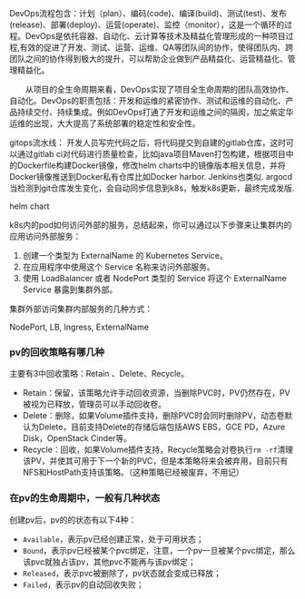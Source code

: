 DevOps流程包含：计划（plan）、编码(code)、编译(build)、测试(test)、发布(release)、部署(deploy)、运营(operate)、监控（monitor），这是一个循环的过程。DevOps是依托容器、自动化、云计算等技术及精益化管理形成的一种项目过程,有效的促进了开发、测试、运营、运维、QA等团队间的协作，使得团队内、跨团队之间的协作得到极大的提升，可以帮助企业做到产品精益化、运营精益化、管理精益化。

　　从项目的全生命周期来看，DevOps实现了项目全生命周期的团队高效协作、自动化。DevOps的职责包括：开发和运维的紧密协作、测试和运维的自动化、产品持续交付、持续集成。例如DevOps打通了开发和运维之间的隔阂，加之紫定华运维的出现，大大提高了系统部署的稳定性和安全性。



gitops流水线：
开发人员写完代码之后，将代码提交到自建的gitlab仓库，这时可以通过gitlab ci对代码进行质量检查，比如java项目Maven打包构建，根据项目中的Dockerfile构建Docker镜像，修改helm charts中的镜像版本相关信息，并将Docker镜像推送到Docker私有仓库比如Docker harbor.
Jenkins也类似.
argocd当检测到git仓库发生变化，会自动同步信息到k8s，触发k8s更新，最终完成发版.

helm chart





k8s内的pod如何访问外部的服务，总结起来，你可以通过以下步骤来让集群内的应用访问外部服务：

1. 创建一个类型为 ExternalName 的 Kubernetes Service。
2. 在应用程序中使用这个 Service 名称来访问外部服务。
3. 使用 LoadBalancer 或者 NodePort 类型的 Service 将这个 ExternalName Service 暴露到集群外部。

集群外部访问集群内部服务的几种方式：

NodePort, LB, Ingress, ExternalName





### pv的回收策略有哪几种

主要有3中回收策略：Retain 、Delete、Recycle。

- Retain：保留，该策略允许手动回收资源，当删除PVC时，PV仍然存在，PV被视为已释放，管理员可以手动回收卷。
- Delete：删除，如果Volume插件支持，删除PVC时会同时删除PV，动态卷默认为Delete，目前支持Delete的存储后端包括AWS EBS，GCE PD，Azure Disk，OpenStack Cinder等。
- Recycle：回收，如果Volume插件支持，Recycle策略会对卷执行`rm -rf`清理该PV，并使其可用于下一个新的PVC，但是本策略将来会被弃用，目前只有NFS和HostPath支持该策略。（这种策略已经被废弃，不用记）



### 在pv的生命周期中，一般有几种状态

创建pv后，pv的的状态有以下4种：

- `Available`，表示pv已经创建正常，处于可用状态；
- `Bound`，表示pv已经被某个pvc绑定，注意，一个pv一旦被某个pvc绑定，那么该pvc就独占该pv，其他pvc不能再与该pv绑定；
- `Released`，表示pvc被删除了，pv状态就会变成已释放；
- `Failed`，表示pv的自动回收失败；